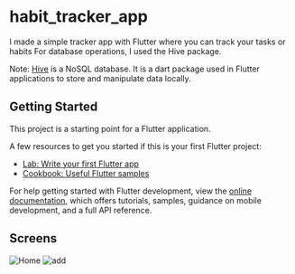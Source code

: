 # habit_tracker_app

I made a simple tracker app with Flutter  where you can track your tasks or habits
For database operations, I used the Hive package.

Note: [Hive](https://pub.dev/packages/hive) is a NoSQL database. It is a dart package used in Flutter applications to store and manipulate data locally.

## Getting Started

This project is a starting point for a Flutter application.

A few resources to get you started if this is your first Flutter project:

- [Lab: Write your first Flutter app](https://docs.flutter.dev/get-started/codelab)
- [Cookbook: Useful Flutter samples](https://docs.flutter.dev/cookbook)

For help getting started with Flutter development, view the
[online documentation](https://docs.flutter.dev/), which offers tutorials,
samples, guidance on mobile development, and a full API reference.

## Screens
![Home](https://user-images.githubusercontent.com/99151734/225465368-ae99730d-3ee2-4a0a-8403-51e816586745.PNG)
![add](https://user-images.githubusercontent.com/99151734/225465418-12c34722-219a-4ef4-91a8-b3cd5a1a3302.PNG)
